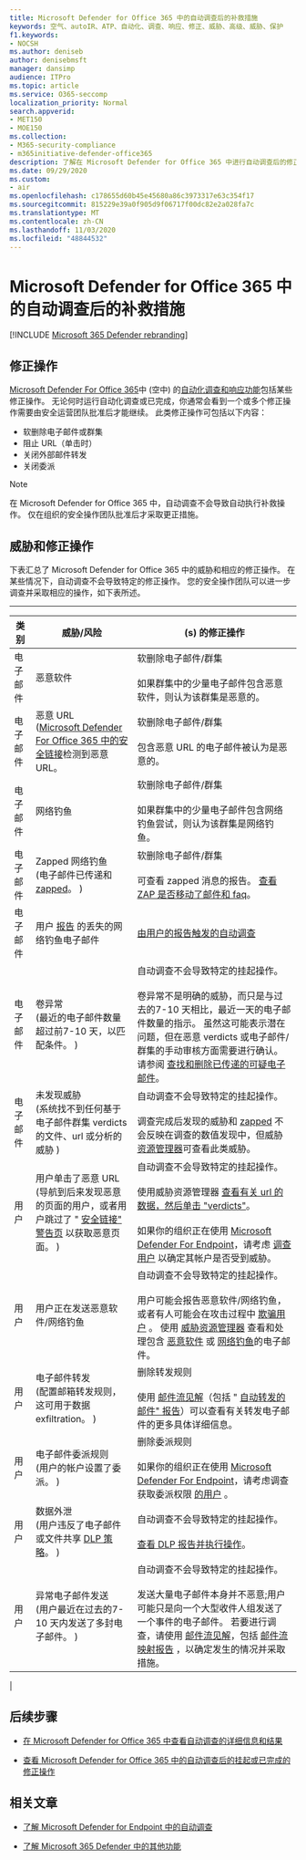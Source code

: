 ```yaml
---
title: Microsoft Defender for Office 365 中的自动调查后的补救措施
keywords: 空气、autoIR、ATP、自动化、调查、响应、修正、威胁、高级、威胁、保护
f1.keywords:
- NOCSH
ms.author: deniseb
author: denisebmsft
manager: dansimp
audience: ITPro
ms.topic: article
ms.service: O365-seccomp
localization_priority: Normal
search.appverid:
- MET150
- MOE150
ms.collection:
- M365-security-compliance
- m365initiative-defender-office365
description: 了解在 Microsoft Defender for Office 365 中进行自动调查后的修正操作。
ms.date: 09/29/2020
ms.custom:
- air
ms.openlocfilehash: c178655d60b45e45680a86c3973317e63c354f17
ms.sourcegitcommit: 815229e39a0f905d9f06717f00dc82e2a028fa7c
ms.translationtype: MT
ms.contentlocale: zh-CN
ms.lasthandoff: 11/03/2020
ms.locfileid: "48844532"
---
```

# <a name="remediation-actions-following-automated-investigation-in-microsoft-defender-for-office-365"></a>Microsoft Defender for Office 365 中的自动调查后的补救措施

[!INCLUDE [Microsoft 365 Defender rebranding](../includes/microsoft-defender-for-office.md)]


## <a name="remediation-actions"></a>修正操作

[Microsoft Defender For Office 365](https://docs.microsoft.com/microsoft-365/security/office-365-security/office-365-atp)中 (空中) 的[自动化调查和响应功能](https://docs.microsoft.com/microsoft-365/security/office-365-security/office-365-air)包括某些修正操作。 无论何时运行自动化调查或已完成，你通常会看到一个或多个修正操作需要由安全运营团队批准后才能继续。 此类修正操作可包括以下内容：

- 软删除电子邮件或群集
- 阻止 URL（单击时）
- 关闭外部邮件转发
- 关闭委派

> [!NOTE]
> 在 Microsoft Defender for Office 365 中，自动调查不会导致自动执行补救操作。 仅在组织的安全操作团队批准后才采取更正措施。

## <a name="threats-and-remediation-actions"></a>威胁和修正操作

下表汇总了 Microsoft Defender for Office 365 中的威胁和相应的修正操作。 在某些情况下，自动调查不会导致特定的修正操作。 您的安全操作团队可以进一步调查并采取相应的操作，如下表所述。

****

|类别|威胁/风险| (s) 的修正操作|
|---|---|---|
|电子邮件|恶意软件|软删除电子邮件/群集 <br/><br/>如果群集中的少量电子邮件包含恶意软件，则认为该群集是恶意的。|
|电子邮件|恶意 URL<br/> ([Microsoft Defender For Office 365 中的安全链接](atp-safe-links.md)检测到恶意 URL。|软删除电子邮件/群集 <br/><br/>包含恶意 URL 的电子邮件被认为是恶意的。|
|电子邮件|网络钓鱼|软删除电子邮件/群集 <br/><br/>如果群集中的少量电子邮件包含网络钓鱼尝试，则认为该群集是网络钓鱼。|
|电子邮件|Zapped 网络钓鱼 <br/> (电子邮件已传递和 [zapped](https://docs.microsoft.com/microsoft-365/security/office-365-security/zero-hour-auto-purge)。 ) |软删除电子邮件/群集 <br/><br/>可查看 zapped 消息的报告。 [查看 ZAP 是否移动了邮件和 faq](https://docs.microsoft.com/microsoft-365/security/office-365-security/zero-hour-auto-purge#how-to-see-if-zap-moved-your-message)。|
|电子邮件|用户 [报告](https://docs.microsoft.com/microsoft-365/security/office-365-security/enable-the-report-message-add-in) 的丢失的网络钓鱼电子邮件|[由用户的报告触发的自动调查](https://docs.microsoft.com/microsoft-365/security/office-365-security/automated-investigation-response-office#example-a-user-reported-phish-message-launches-an-investigation-playbook)|
|电子邮件|卷异常 <br/> (最近的电子邮件数量超过前7-10 天，以匹配条件。 ) |自动调查不会导致特定的挂起操作。 <br/><br/>卷异常不是明确的威胁，而只是与过去的7-10 天相比，最近一天的电子邮件数量的指示。 虽然这可能表示潜在问题，但在恶意 verdicts 或电子邮件/群集的手动审核方面需要进行确认。 请参阅 [查找和删除已传递的可疑电子邮件](https://docs.microsoft.com/microsoft-365/security/office-365-security/investigate-malicious-email-that-was-delivered#find-and-delete-suspicious-email-that-was-delivered)。|
|电子邮件|未发现威胁 <br/> (系统找不到任何基于电子邮件群集 verdicts 的文件、url 或分析的威胁 ) |自动调查不会导致特定的挂起操作。 <br/><br/>调查完成后发现的威胁和 [zapped](https://docs.microsoft.com/microsoft-365/security/office-365-security/zero-hour-auto-purge) 不会反映在调查的数值发现中，但威胁 [资源管理器](https://docs.microsoft.com/microsoft-365/security/office-365-security/threat-explorer)可查看此类威胁。|
|用户|用户单击了恶意 URL <br/> (导航到后来发现恶意的页面的用户，或者用户跳过了 " [安全链接" 警告页](atp-safe-links.md#warning-pages-from-safe-links) 以获取恶意页面。 ) |自动调查不会导致特定的挂起操作。 <br/><br/>使用威胁资源管理器 [查看有关 url 的数据，然后单击 "verdicts"](https://docs.microsoft.com/microsoft-365/security/office-365-security/threat-explorer#view-data-about-phishing-urls-and-click-verdict)。 <br/><br/>如果你的组织正在使用 [Microsoft Defender For Endpoint](https://docs.microsoft.com/windows/security/threat-protection/)，请考虑 [调查用户](https://docs.microsoft.com/windows/security/threat-protection/microsoft-defender-atp/investigate-user) 以确定其帐户是否受到威胁。|
|用户|用户正在发送恶意软件/网络钓鱼|自动调查不会导致特定的挂起操作。 <br/><br/>用户可能会报告恶意软件/网络钓鱼，或者有人可能会在攻击过程中 [欺骗用户](https://docs.microsoft.com/microsoft-365/security/office-365-security/anti-spoofing-protection) 。 使用 [威胁资源管理器](https://docs.microsoft.com/microsoft-365/security/office-365-security/threat-explorer) 查看和处理包含 [恶意软件](https://docs.microsoft.com/microsoft-365/security/office-365-security/threat-explorer-views#email--malware) 或 [网络钓鱼](https://docs.microsoft.com/microsoft-365/security/office-365-security/threat-explorer-views#email--phish)的电子邮件。|
|用户|电子邮件转发 <br/> (配置邮箱转发规则，这可用于数据 exfiltration。 ) |删除转发规则 <br/><br/>使用 [邮件流见解](https://docs.microsoft.com/microsoft-365/security/office-365-security/mail-flow-insights-v2)（包括 " [自动转发的邮件" 报告](https://docs.microsoft.com/microsoft-365/security/office-365-security/mfi-auto-forwarded-messages-report)）可以查看有关转发电子邮件的更多具体详细信息。|
|用户|电子邮件委派规则 <br/> (用户的帐户设置了委派。 ) |删除委派规则 <br/><br/> 如果你的组织正在使用 [Microsoft Defender For Endpoint](https://docs.microsoft.com/windows/security/threat-protection/)，请考虑调查获取委派权限 [的用户](https://docs.microsoft.com/windows/security/threat-protection/microsoft-defender-atp/investigate-user) 。|
|用户|数据外泄<br/> (用户违反了电子邮件或文件共享 [DLP 策略](https://docs.microsoft.com/microsoft-365/compliance/data-loss-prevention-policies)。 ) |自动调查不会导致特定的挂起操作。 <br/><br/>[查看 DLP 报告并执行操作](https://docs.microsoft.com/microsoft-365/compliance/view-the-dlp-reports)。|
|用户|异常电子邮件发送 <br/> (用户最近在过去的7-10 天内发送了多封电子邮件。 ) |自动调查不会导致特定的挂起操作。 <br/><br/>发送大量电子邮件本身并不恶意;用户可能只是向一个大型收件人组发送了一个事件的电子邮件。 若要进行调查，请使用 [邮件流见解](https://docs.microsoft.com/microsoft-365/security/office-365-security/mail-flow-insights-v2)，包括 [邮件流映射报告](https://docs.microsoft.com/microsoft-365/security/office-365-security/mfi-mail-flow-map-report) ，以确定发生的情况并采取措施。|
|

## <a name="next-steps"></a>后续步骤

- [在 Microsoft Defender for Office 365 中查看自动调查的详细信息和结果](air-view-investigation-results.md)

- [查看 Microsoft Defender for Office 365 中的自动调查后的挂起或已完成的修正操作](air-review-approve-pending-completed-actions.md)

## <a name="related-articles"></a>相关文章

- [了解 Microsoft Defender for Endpoint 中的自动调查](https://docs.microsoft.com/windows/security/threat-protection/microsoft-defender-atp/automated-investigations)

- [了解 Microsoft 365 Defender 中的其他功能](https://docs.microsoft.com/microsoft-365/security/mtp/microsoft-threat-protection)
